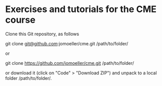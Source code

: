 # Exercises and tutorials for the CME course

Clone this Git repository, as follows

  git clone git@github.com:jomoeller/cme.git /path/to/folder/
  
or 

  git clone https://github.com/jomoeller/cme.git /path/to/folder/
  
or download it (click on "Code" > "Download ZIP") and unpack to a local folder /path/to/folder/.
